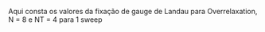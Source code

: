 Aqui consta os valores da fixação de gauge de Landau para Overrelaxation, N = 8 e NT = 4 para 1 sweep
